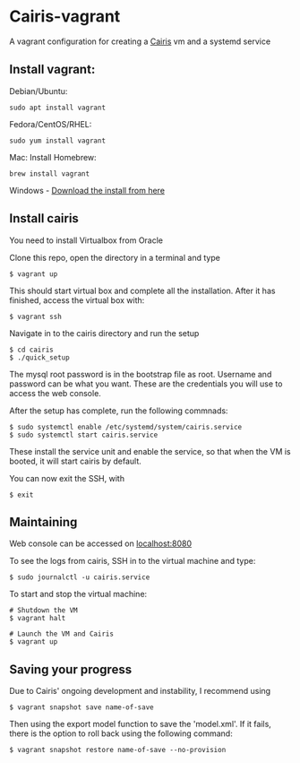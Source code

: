 # Cairis-vagrant
A vagrant configuration for creating a [Cairis](https://github.com/failys/cairis) vm and a systemd service

## Install vagrant:
Debian/Ubuntu:
```
sudo apt install vagrant
```
Fedora/CentOS/RHEL:
```
sudo yum install vagrant
```
Mac:
Install Homebrew:
```
brew install vagrant
```

Windows - [Download the install from here](https://www.vagrantup.com/downloads.html)


## Install cairis
You need to install Virtualbox from Oracle

Clone this repo, open the directory in a terminal and type
```
$ vagrant up
```
This should start virtual box and complete all the installation.
After it has finished, access the virtual box with:
```
$ vagrant ssh
```
Navigate in to the cairis directory and run the setup
```
$ cd cairis
$ ./quick_setup
```

The mysql root password is in the bootstrap file as root. 
Username and password can be what you want. These are the credentials you will use to access the web console.

After the setup has complete, run the following commnads:
```
$ sudo systemctl enable /etc/systemd/system/cairis.service
$ sudo systemctl start cairis.service
```
These install the service unit and enable the service, so that when the VM is booted, it will start cairis by default.

You can now exit the SSH, with 
```
$ exit
```
## Maintaining
Web console can be accessed on [localhost:8080](http://localhost:8080)

To see the logs from cairis, SSH in to the virtual machine and type:
```
$ sudo journalctl -u cairis.service
```

To start and stop the virtual machine:
```
# Shutdown the VM
$ vagrant halt      

# Launch the VM and Cairis
$ vagrant up        
```  
## Saving your progress
Due to Cairis' ongoing development and instability, I recommend using 
```
$ vagrant snapshot save name-of-save
```
Then using the export model function to save the 'model.xml'.
If it fails, there is the option to roll back using the following command:
```
$ vagrant snapshot restore name-of-save --no-provision
```
